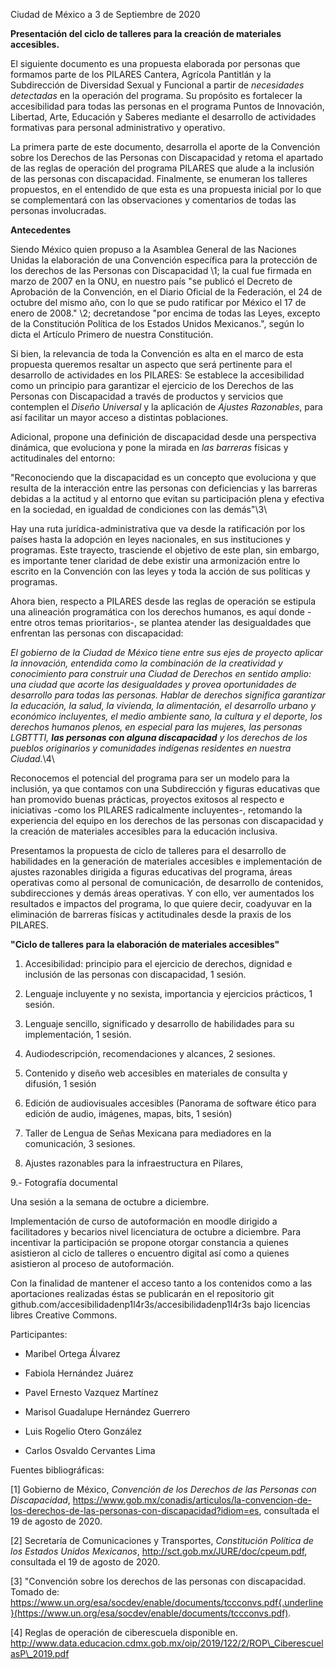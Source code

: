 Ciudad de México a 3 de Septiembre de 2020



**Presentación del ciclo de talleres para la creación de materiales
accesibles.**


El siguiente documento es una propuesta elaborada por personas que
formamos parte de los PILARES Cantera, Agrícola Pantitlán y la
Subdirección de Diversidad Sexual y Funcional a partir de *necesidades
detectadas* en la operación del programa. Su propósito es fortalecer la
accesibilidad para todas las personas en el programa Puntos de
Innovación, Libertad, Arte, Educación y Saberes mediante el desarrollo
de actividades formativas para personal administrativo y
operativo.


La primera parte de este documento, desarrolla el aporte de la
Convención sobre los Derechos de las Personas con Discapacidad y retoma
el apartado de las reglas de operación del programa PILARES que alude a
la inclusión de las personas con discapacidad. Finalmente, se enumeran
los talleres propuestos, en el entendido de que esta es una propuesta
inicial por lo que se complementará con las observaciones y comentarios
de todas las personas involucradas.


**Antecedentes**

Siendo México quien propuso a la Asamblea General de las Naciones
Unidas la elaboración de una Convención específica para la protección de
los derechos de las Personas con Discapacidad \1\; la cual fue firmada
en marzo de 2007 en la ONU, en nuestro país \"se publicó el Decreto de
Aprobación de la Convención, en el Diario Oficial de la Federación, el
24 de octubre del mismo año, con lo que se pudo ratificar por México el
17 de enero de 2008.\" \2\; decretandose "por encima de todas las
Leyes, excepto de la Constitución Política de los Estados Unidos
Mexicanos.\", según lo dicta el Artículo Primero de nuestra
Constitución.


Si bien, la relevancia de toda la Convención es alta en el marco de
esta propuesta queremos resaltar un aspecto que será pertinente para el
desarrollo de actividades en los PILARES: Se establece la accesibilidad
como un principio para garantizar el ejercicio de los Derechos de las
Personas con Discapacidad a través de productos y servicios que
contemplen el *Diseño Universal* y la aplicación de *Ajustes
Razonables*, para así facilitar un mayor acceso a distintas
poblaciones.

Adicional, propone una definición de discapacidad desde una perspectiva
dinámica, que evoluciona y pone la mirada en *las barreras* físicas y
actitudinales del entorno:

"Reconociendo que la discapacidad es un concepto que evoluciona y que
resulta de la interacción entre las personas con deficiencias y las
barreras debidas a la actitud y al entorno que evitan su participación
plena y efectiva en la sociedad, en igualdad de condiciones con las
demás"\3\

Hay una ruta jurídica-administrativa que va desde la ratificación por
los países hasta la adopción en leyes nacionales, en sus instituciones y
programas. Este trayecto, trasciende el objetivo de este plan, sin
embargo, es importante tener claridad de debe existir una armonización
entre lo escrito en la Convención con las leyes y toda la acción de sus
políticas y programas.

Ahora bien, respecto a PILARES desde las reglas de operación se
estipula una alineación programática con los derechos humanos, es aquí
donde -entre otros temas prioritarios-, se plantea atender las
desigualdades que enfrentan las personas con discapacidad:

*El gobierno de la Ciudad de México tiene entre sus ejes de proyecto
aplicar la innovación, entendida como la combinación de la creatividad y
conocimiento para construir una Ciudad de Derechos en sentido amplio:
una ciudad que acorte las desigualdades y provea oportunidades de
desarrollo para todas las personas. Hablar de derechos significa
garantizar la educación, la salud, la vivienda, la alimentación, el
desarrollo urbano y económico incluyentes, el medio ambiente sano, la
cultura y el deporte, los derechos humanos plenos, en especial para las
mujeres, las personas LGBTTTI, **las personas con alguna discapacidad**
y los derechos de los pueblos originarios y comunidades indígenas
residentes en nuestra Ciudad.*\4\


Reconocemos el potencial del programa para ser un modelo para la
inclusión, ya que contamos con una Subdirección y figuras educativas que
han promovido buenas prácticas, proyectos exitosos al respecto e
iniciativas -como los PILARES radicalmente incluyentes-, retomando la
experiencia del equipo en los derechos de las personas con discapacidad
y la creación de materiales accesibles para la educación
inclusiva.


Presentamos la propuesta de ciclo de talleres para el desarrollo de
habilidades en la generación de materiales accesibles e implementación
de ajustes razonables dirigida a figuras educativas del programa, áreas
operativas como al personal de comunicación, de desarrollo de
contenidos, subdirecciones y demás áreas operativas. Y con ello, ver
aumentados los resultados e impactos del programa, lo que quiere decir,
coadyuvar en la eliminación de barreras físicas y actitudinales desde la
praxis de los PILARES.



**"Ciclo de talleres para la elaboración de materiales
accesibles"**


1. Accesibilidad: principio para el ejercicio de derechos, dignidad e
inclusión de las personas con discapacidad, 1 sesión.



2. Lenguaje incluyente y no sexista, importancia y ejercicios
prácticos, 1 sesión.


3. Lenguaje sencillo, significado y desarrollo de habilidades para su
implementación, 1 sesión.


4. Audiodescripción, recomendaciones y alcances, 2
sesiones.


5. Contenido y diseño web accesibles en materiales de consulta y
difusión, 1 sesión


6. Edición de audiovisuales accesibles (Panorama de software ético
para edición de audio, imágenes, mapas, bits, 1 sesión)


7. Taller de Lengua de Señas Mexicana para mediadores en la
comunicación, 3 sesiones.

8. Ajustes razonables para la infraestructura en Pilares,

9.- Fotografía documental


Una sesión a la semana de octubre a diciembre.

Implementación de curso de autoformación en moodle dirigido a
facilitadores y becarios nivel licenciatura de octubre a
diciembre.
Para incentivar la participación se propone otorgar constancia a
quienes asistieron al ciclo de talleres o encuentro digital así como a
quienes asistieron al proceso de autoformación.

Con la finalidad de mantener el acceso tanto a los contenidos como a
las aportaciones realizadas éstas se publicarán en el repositorio git
github.com/accesibilidadenp1l4r3s/accesibilidadenp1l4r3s bajo licencias
libres Creative Commons.

Participantes:

-   Maribel Ortega Álvarez

-   Fabiola Hernández Juárez

-   Pavel Ernesto Vazquez Martínez

-   Marisol Guadalupe Hernández Guerrero

-   Luis Rogelio Otero González

-   Carlos Osvaldo Cervantes Lima

Fuentes bibliográficas:

[1] Gobierno de México, *Convención de los Derechos de las Personas
con Discapacidad*,
https://www.gob.mx/conadis/articulos/la-convencion-de-los-derechos-de-las-personas-con-discapacidad?idiom=es,
consultada el 19 de agosto de 2020.

[2] Secretaría de Comunicaciones y Transportes, *Constitución
Política de los Estados Unidos Mexicanos*,
http://sct.gob.mx/JURE/doc/cpeum.pdf, consultada el 19 de agosto de
2020.

[3] "Convención sobre los derechos de las personas con discapacidad.
Tomado de:
https://www.un.org/esa/socdev/enable/documents/tccconvs.pdf{.underline}(https://www.un.org/esa/socdev/enable/documents/tccconvs.pdf).

[4] Reglas de operación de ciberescuela disponible en.
http://www.data.educacion.cdmx.gob.mx/oip/2019/122/2/ROP\_CiberescuelasP\_2019.pdf










